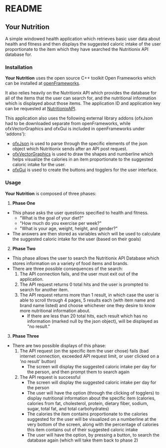#  README

## **Your Nutrition**
A simple windowed health application which retrieves basic user data about health and fitness and then displays the suggested caloric intake of the user proportionate to the item which they have searched the Nutritionix API database for. 


### **Installation**
**Your Nutrition** uses the open source C++ toolkit Open Frameworks which can be installed at [openFrameworks](http://openframeworks.cc/).

It also relies heavily on the Nutritionix API which provides the database for all of the items that the user can search for, and the nutritional information which is displayed about those items. The application ID and application key can be requested at [NutritionixAPI](https://developer.nutritionix.com/admin/access_details).

This application also uses the following external library addons (ofxJson had to be downloaded separate from openFrameworks, while ofxVectorGraphics and ofxGui is included in openFrameworks under 'addons'):
- [ofxJson](https://github.com/jeffcrouse/ofxJSON.git) is used to parse through the specific elements of the json object which Nutritionix sends after an API post request. 
- [ofxVectorGraphics](https://github.com/lian/ofx-dev/tree/master/addons/ofxVectorGraphics) is used to draw the shapes and numberline which helps visualize the calories in an item proportionate to the suggested caloric intake for the user.
- [ofxGui](https://openframeworks.cc/documentation/ofxGui/) is used to create the buttons and togglers for the user interface.


### **Usage**
**Your Nutrition** is composed of three phases:

1. **Phase One**
- This phase asks the user questions specified to health and fitness. 
    - "What is the goal of your diet?"
    - "How much do you exercise per week?"
    - "What is your age, weight, height, and gender?"
- The answers are then stored as variables which will be used to calculate the suggested caloric intake for the user (based on their goals)

2. **Phase Two**
- This phase allows the user to search the Nutritionix API Database which stores information on a variety of food items and brands.
- There are three possible consequences of the search:
    1. The API connection fails, and the user must exit out of the application.
    2. The API request returns 0 total hits and the user is prompted to search for another item.
    3. The API request returns more than 1 result, in which case the user is able to scroll through 4 pages, 5 results each (with item name and brand name listed) and choose whichever one they desire to know more nutritional information about.
        - If there are less than 20 total hits, each result which has no information (marked null by the json object), will be displayed as "no result." 
    
3. **Phase Three**
- There are two possible displays of this phase:
    1. The API request (on the specific item the user chose) fails (bad internet connection, exceeded API request limit, or user clicked on a 'no result' button)
        - The screen will display the suggested caloric intake per day for the person, and then prompt them to search again
    2. The API request is successful
        - The screen will display the suggested caloric intake per day for the person
        - The user will have the option (through the clicking of togglers) to display nutritional information about the specific item (calories, calories from fat, cholesterol, protein, dietary fiber, sodium, sugar, total fat, and total carbohydrates)
        - The calories the item contains proportionate to the calories suggested for the user will be visualized on a numberline at the very bottom of the screen, along with the percentage of calories this item contains out of their suggested caloric intake
        - The user will have the option, by pressing a button, to search the database again (which will take them back to phase 2)

